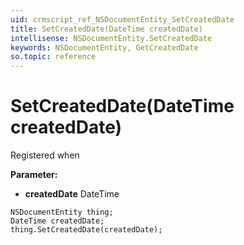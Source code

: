 ```yaml
---
uid: crmscript_ref_NSDocumentEntity_SetCreatedDate
title: SetCreatedDate(DateTime createdDate)
intellisense: NSDocumentEntity.SetCreatedDate
keywords: NSDocumentEntity, GetCreatedDate
so.topic: reference
---
```


# SetCreatedDate(DateTime createdDate)

Registered when

**Parameter:** 
 - **createdDate** DateTime

```crmscript
NSDocumentEntity thing;
DateTime createdDate;
thing.SetCreatedDate(createdDate);
```

